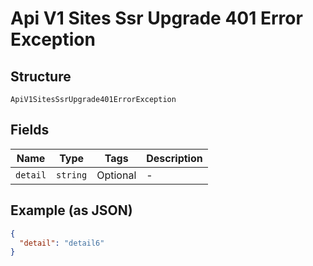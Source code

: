 
# Api V1 Sites Ssr Upgrade 401 Error Exception

## Structure

`ApiV1SitesSsrUpgrade401ErrorException`

## Fields

| Name | Type | Tags | Description |
|  --- | --- | --- | --- |
| `detail` | `string` | Optional | - |

## Example (as JSON)

```json
{
  "detail": "detail6"
}
```

